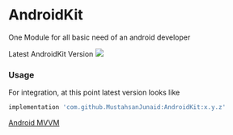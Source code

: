 # AndroidKit
One Module for all basic need of an android developer

Latest AndroidKit Version [![](https://jitpack.io/v/MustahsanJunaid/AndroidKit.svg)](https://jitpack.io/#MustahsanJunaid/AndroidKit)

### Usage

For integration, at this point latest version looks like

```groovy
implementation 'com.github.MustahsanJunaid:AndroidKit:x.y.z'
```

[Android MVVM](https://github.com/MustahsanJunaid/AndroidMVVM)

